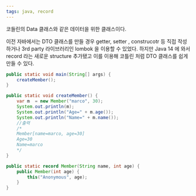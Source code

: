 ```yaml
---
tags: java, record
---
```

코들린의 Data 클래스와 같은 데이터을 위한 클래스이다.

이전 자바에서는 DTO 클래스를 만들 경우 getter, setter , construcotr 등 직접 작성하거나 3rd party 라이브러리인 lombok 을 이용할 수 있었다. 하지만 Java 14 에 와서 record 라는 새로운 structure 추가됐고 이를 이용해 코틀린 처럼 DTO 클래스를 쉽게 만들 수 있다. 

```java
public static void main(String[] args) {
    createMember();
}

public static void createMember() {
    var m  = new Member("marco", 30);
    System.out.println(m);
    System.out.println("Age=" + m.age());
    System.out.println("Name=" + m.name());
    //출력
    /*
    Member[name=marco, age=30]
	Age=30
	Name=marco
    */
}

public static record Member(String name, int age) {
    public Member(int age) {
        this("Anonymous", age);
    }
}
```